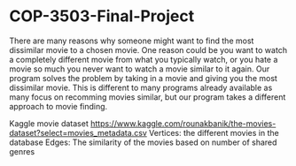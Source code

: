 # COP-3503-Final-Project
There are many reasons why someone might want to find the most dissimilar movie to a chosen movie. One reason could be you want to watch a completely different movie from what you typically watch, or you hate a movie so much you never want to watch a movie similar to it again. Our program solves the problem by taking in a movie and giving you the most dissimilar movie. This is different to many programs already available as many focus on recomming movies similar, but our program takes a different approach to movie finding. 

Kaggle movie dataset
https://www.kaggle.com/rounakbanik/the-movies-dataset?select=movies_metadata.csv
Vertices: the different movies in the database
Edges: The similarity of the movies based on number of shared genres
